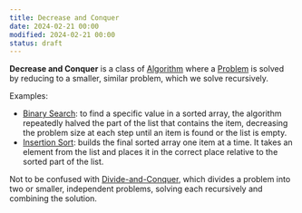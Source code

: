 ```yaml
---
title: Decrease and Conquer
date: 2024-02-21 00:00
modified: 2024-02-21 00:00
status: draft
---
```


**Decrease and Conquer** is a class of [Algorithm](algorithm.md) where a [Problem](problem.md) is solved by reducing to a smaller, similar problem, which we solve recursively.

Examples:

* [Binary Search](binary-search.md): to find a specific value in a sorted array, the algorithm repeatedly halved the part of the list that contains the item, decreasing the problem size at each step until an item is found or the list is empty.
* [Insertion Sort](../../../permanent/insertion-sort.md): builds the final sorted array one item at a time. It takes an element from the list and places it in the correct place relative to the sorted part of the list.

Not to be confused with [Divide-and-Conquer](divide-and-conquer.md), which divides a problem into two or smaller, independent problems, solving each recursively and combining the solution.
